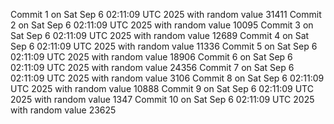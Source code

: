 Commit 1 on Sat Sep  6 02:11:09 UTC 2025 with random value 31411
Commit 2 on Sat Sep  6 02:11:09 UTC 2025 with random value 10095
Commit 3 on Sat Sep  6 02:11:09 UTC 2025 with random value 12689
Commit 4 on Sat Sep  6 02:11:09 UTC 2025 with random value 11336
Commit 5 on Sat Sep  6 02:11:09 UTC 2025 with random value 18906
Commit 6 on Sat Sep  6 02:11:09 UTC 2025 with random value 24356
Commit 7 on Sat Sep  6 02:11:09 UTC 2025 with random value 3106
Commit 8 on Sat Sep  6 02:11:09 UTC 2025 with random value 10888
Commit 9 on Sat Sep  6 02:11:09 UTC 2025 with random value 1347
Commit 10 on Sat Sep  6 02:11:09 UTC 2025 with random value 23625

